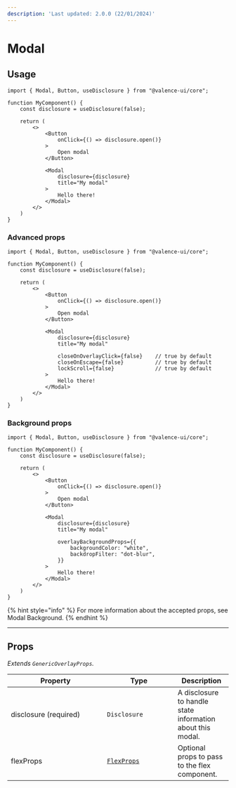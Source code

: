 ```yaml
---
description: 'Last updated: 2.0.0 (22/01/2024)'
---
```


# Modal

## Usage

```tsx
import { Modal, Button, useDisclosure } from "@valence-ui/core";

function MyComponent() { 
    const disclosure = useDisclosure(false);

    return ( 
        <>
            <Button
                onClick={() => disclosure.open()}
            >
                Open modal
            </Button>
            
            <Modal
                disclosure={disclosure}
                title="My modal"
            >
                Hello there!
            </Modal>
        </>
    )
}
```

### Advanced props

```tsx
import { Modal, Button, useDisclosure } from "@valence-ui/core";

function MyComponent() { 
    const disclosure = useDisclosure(false);

    return ( 
        <>
            <Button
                onClick={() => disclosure.open()}
            >
                Open modal
            </Button>
            
            <Modal
                disclosure={disclosure}
                title="My modal"
                
                closeOnOverlayClick={false}    // true by default
                closeOnEscape={false}          // true by default 
                lockScroll={false}             // true by default
            >
                Hello there!
            </Modal>
        </>
    )
}
```

### Background props

```tsx
import { Modal, Button, useDisclosure } from "@valence-ui/core";

function MyComponent() { 
    const disclosure = useDisclosure(false);

    return ( 
        <>
            <Button
                onClick={() => disclosure.open()}
            >
                Open modal
            </Button>
            
            <Modal
                disclosure={disclosure}
                title="My modal"
                
                overlayBackgroundProps={{
                    backgroundColor: "white",
                    backdropFilter: "dot-blur",
                }}
            >
                Hello there!
            </Modal>
        </>
    )
}
```

{% hint style="info" %}
For more information about the accepted props, see Modal Background.
{% endhint %}

***

## Props

_Extends `GenericOverlayProps`._

<table data-full-width="true"><thead><tr><th width="203">Property</th><th width="145">Type</th><th>Description</th></tr></thead><tbody><tr><td>disclosure (required)</td><td><code>Disclosure</code></td><td>A disclosure to handle state information about this modal.</td></tr><tr><td>flexProps</td><td><a href="../layout/flex/#props"><code>FlexProps</code></a></td><td>Optional props to pass to the flex component.</td></tr></tbody></table>
